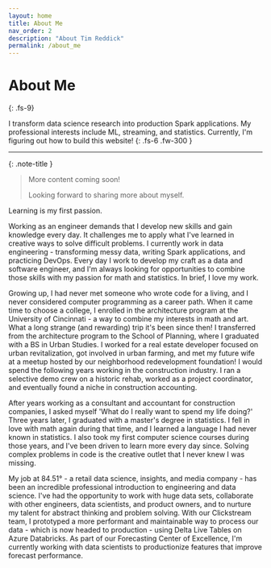 ```yaml
---
layout: home
title: About Me
nav_order: 2
description: "About Tim Reddick"
permalink: /about_me
---
```


# About Me
{: .fs-9}

I transform data science research into production Spark applications. My professional interests include ML, streaming, and statistics. Currently, I'm figuring out how to build this website!
{: .fs-6 .fw-300 }

---

{: .note-title }
> More content coming soon!
>
> Looking forward to sharing more about myself.

Learning is my first passion.

Working as an engineer demands that I develop new skills and gain knowledge every day. It challenges me to apply what I've learned in creative ways to solve difficult problems. I currently work in data engineering - transforming messy data, writing Spark applications, and practicing DevOps. Every day I work to develop my craft as a data and software engineer, and I'm always looking for opportunities to combine those skills with my passion for math and statistics. In brief, I love my work.

Growing up, I had never met someone who wrote code for a living, and I never considered computer programming as a career path. When it came time to choose a college, I enrolled in the architecture program at the University of Cincinnati - a way to combine my interests in math and art. What a long strange (and rewarding) trip it's been since then! I transferred from the architecture program to the School of Planning, where I graduated with a BS in Urban Studies. I worked for a real estate developer focused on urban revitalization, got involved in urban farming, and met my future wife at a meetup hosted by our neighborhood redevelopment foundation! I would spend the following years working in the construction industry. I ran a selective demo crew on a historic rehab, worked as a project coordinator, and eventually found a niche in construction accounting.

After years working as a consultant and accountant for construction companies, I asked myself 'What do I really want to spend my life doing?' Three years later, I graduated with a master's degree in statistics. I fell in love with math again during that time, and I learned a language I had never known in statistics. I also took my first computer science courses during those years, and I've been driven to learn more every day since. Solving complex problems in code is the creative outlet that I never knew I was missing.

My job at 84.51° - a retail data science, insights, and media company - has been an incredible professional introduction to engineering and data science. I've had the opportunity to work with huge data sets, collaborate with other engineers, data scientists, and product owners, and to nurture my talent for abstract thinking and problem solving. With our Clickstream team, I prototyped a more performant and maintainable way to process our data - which is now headed to production - using Delta Live Tables on Azure Databricks. As part of our Forecasting Center of Excellence, I'm currently working with data scientists to productionize features that improve forecast performance.